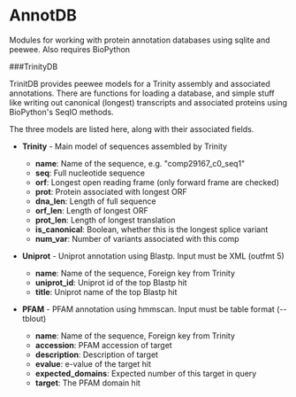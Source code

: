 AnnotDB
===========

Modules for working with protein annotation databases using sqlite and peewee.
Also requires BioPython

###TrinityDB

TrinitDB provides peewee models for a  Trinity assembly and associated 
annotations. There are functions for loading a database, and simple stuff
like writing out canonical (longest) transcripts and associated proteins
using BioPython's SeqIO methods.

The three models are listed here, along with their associated fields.

* **Trinity** - Main model of sequences assembled by Trinity
  * **name**: Name of the sequence, e.g. "comp29167_c0_seq1"
  * **seq**: Full nucleotide sequence
  * **orf**: Longest open reading frame (only forward frame are checked)
  * **prot**: Protein associated with longest ORF
  * **dna\_len**: Length of full sequence
  * **orf\_len**: Length of longest ORF
  * **prot\_len**: Length of longest translation
  * **is_canonical**: Boolean, whether this is the longest splice variant
  * **num\_var**: Number of variants associated with this comp
  

* **Uniprot** - Uniprot annotation using Blastp. Input must be XML (outfmt 5)
  * **name**: Name of the sequence, Foreign key from Trinity
  * **uniprot_id**: Uniprot id of the top Blastp hit
  * **title**: Uniprot name of the top Blastp hit

  
* **PFAM** - PFAM annotation using hmmscan. Input must be table format (--tblout)
  * **name**: Name of the sequence, Foreign key from Trinity
  * **accession**: PFAM accession of target
  * **description**: Description of target
  * **evalue**: e-value of the target hit
  * **expected\_domains**: Expected number of this target in query
  * **target**: The PFAM domain hit
